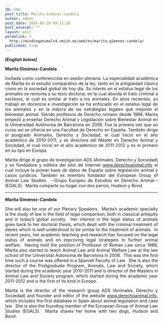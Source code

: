 ```yaml
---
ID: 566
post_title: Marita Giménez-Candela
author: admin
post_date: 2016-05-20 09:11:28
post_excerpt: ""
layout: post
permalink: >
  http://mindinganimals4.umich.mx/web/es/marita-gimenez-candela/
published: true
---
```

<strong><em>[English below]</em></strong>

<b>Marita Giménez-Candela</b>
<p style="text-align: justify;">I<span style="font-weight: 400;">nvitada como conferencista en sesión plenaria. La especialidad académica de Marita es el estudio comparativo de la ley, tanto en la antigüedad clásica como en la sociedad global de hoy día. Su interés en el estatus legal de los animales se remonta a su tesis doctoral, en la cual aborda el trato criminal a esclavos, el cual es similar al trato a los animales. En años recientes, su trabajo en docencia e investigación se ha enfocado en el estatus legal de los animales y en la mejora de las estrategias legales que mejoren el bienestar animal. Siendo profesora de Derecho romano desde 1986, Marita empezó a enseñar Derecho Animal y Legislación sobre Bienestar Animal en la Universidad Autónoma de Barcelona en 2006. Fue la primera vez que un curso así se ofrecía en una Facultad de Derecho en España. También dirige el posgrado Animales, Derecho y Sociedad, el cual inició en el año académico de 2010-2011, y es directora del Máster en Derecho Animal y Sociedad, el cual inició en el año académico de 2011-2012 y es el primero en su tipo en Europa.</span></p>
<p style="text-align: justify;"><span style="font-weight: 400;">Marita dirige el grupo de investigación ADS (Animales, Derecho y Sociedad) y es fundadora y editora del sitio de Internet </span><a href="http://www.derechoanimal.info"><span style="font-weight: 400;">www.derechoanimal.info</span></a><span style="font-weight: 400;"> el cual incluye la primer base de datos de España sobre legislación animal y casos jurídicos. También es miembro fundador del European Group of Animal Law Studies  --Grupo Europeo de Estudios en Derecho Animal-- (EGALS).  Marita comparte su hogar con dos perros, Hudson y Bond.</span></p>


<hr />

<b>Marita Giménez-Candela</b>
<p style="text-align: justify;"><span style="font-weight: 400;">She will also be one of our Plenary Speakers.  Marita’s academic specialty is the study of law in the field of legal comparison, both in classical antiquity and in today’s global society.  Her interest in the legal status of animals goes back to her doctoral thesis, which dealt with the criminal treatment of slaves which is well understood to be similar to the treatment of animals.  In recent years, her academic teaching and research has focused on the legal status of animals and on improving legal strategies to further animal welfare.  Having held the position of Professor of Roman Law since 1986, Marita also started to teach Animal Law and Animal Welfare Law at the law school of the Universitat Autonoma de Barcelona in 2006.  This was the first time such a course was offered in a Spanish Faculty of Law.  She is also the director of the Postgraduate Program, Animals, Law and Society, which started during the academic year 2010-2011 and is director of the Masters in Animal Law and Society program, which started during the academic year 2011-2012 and is the first of its kind in Europe.</span></p>
<p style="text-align: justify;"><span style="font-weight: 400;">Marita is the director of the research group ADS (Animales, Derecho y Sociedad) and founder and editor of the website </span><a href="http://www.derechoanimal.info"><span style="font-weight: 400;">www.derechoanimal.info</span></a><span style="font-weight: 400;">, which includes the first database in Spain about animal legislation and case law.  She is also the founding member of the European Group of Animal Law Studies (EGALS).  Marita shares her home with two dogs, Hudson and Bond.</span></p>
&nbsp;